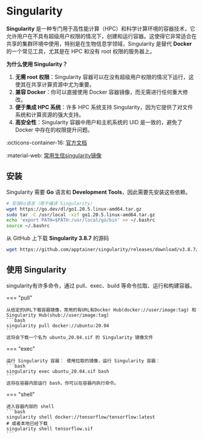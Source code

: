 # Singularity

**Singularity** 是一种专门用于高性能计算（HPC）和科学计算环境的容器技术，它允许用户在不具有超级用户权限的情况下，创建和运行容器。这使得它非常适合在共享的集群环境中使用，特别是在生物信息学领域，Singularity 是替代 **Docker** 的一个常见工具，尤其是在 HPC 和没有 root 权限的服务器上。

**为什么使用 Singularity？**

1. **无需 root 权限**：Singularity 容器可以在没有超级用户权限的情况下运行，这使其在共享计算资源中尤为重要。
2. **兼容 Docker**：你可以直接使用 Docker 容器镜像，而无需进行任何重大修改。
3. **便于集成 HPC 系统**：许多 HPC 系统支持 Singularity，因为它提供了对文件系统和计算资源的强大支持。
4. **高安全性**：Singularity 容器中用户和主机系统的 UID 是一致的，避免了 Docker 中存在的权限提升问题。

:octicons-container-16: [官方文档](https://www.sylabs.io/guides/3.1/user-guide/)

:material-web: [常用生信singularity镜像](https://depot.galaxyproject.org/singularity/)
## 安装

Singularity 需要 **Go** 语言和 **Development Tools**，因此需要先安装这些依赖。

```bash
# 安装Go语言（用于编译 Singularity）
wget https://go.dev/dl/go1.20.5.linux-amd64.tar.gz
sudo tar -C /usr/local -xzf go1.20.5.linux-amd64.tar.gz
echo 'export PATH=$PATH:/usr/local/go/bin' >> ~/.bashrc
source ~/.bashrc
```

从 GitHub 上下载 **Singularity 3.8.7** 的源码

```bash
wget https://github.com/apptainer/singularity/releases/download/v3.8.7/singularity-3.8.7.tar.gz

```



## 使用 Singularity

singularity有许多命令，通过 pull、exec、build 等命令拉取、运行和构建容器。

=== "pull"

    从给定的URL下载容器镜像，常用的有URL有Docker Hub(docker://user/image:tag) 和 Singularity Hub(shub://user/image:tag)
    ```bash
    singularity pull docker://ubuntu:20.04
    ```
    这将会下载一个名为 ubuntu_20.04.sif 的 Singularity 镜像文件

=== "exec"

    运行 Singularity 容器： 使用拉取的镜像，运行 Singularity 容器：
    ```bash
    singularity exec ubuntu_20.04.sif bash
    ```
    这将在容器内部运行 bash，你可以在容器内执行命令。

=== "shell"

    进入容器内部的 shell
    ```bash
    singularity shell docker://tensorflow/tensorflow:latest
    # 或者本地已经下载
    singularity shell tensorflow.sif
    ```


